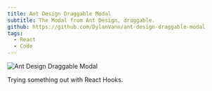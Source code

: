 ```yaml
---
title: Ant Design Draggable Modal
subtitle: The Modal from Ant Design, draggable.
github: https://github.com/DylanVann/ant-design-draggable-modal
tags:
  - React
  - Code
---
```


![Ant Design Draggable Modal](ant-design-draggable-modal.gif)

<image-caption>Trying something out with React Hooks.</small>
